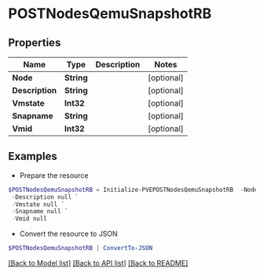 # POSTNodesQemuSnapshotRB
## Properties

Name | Type | Description | Notes
------------ | ------------- | ------------- | -------------
**Node** | **String** |  | [optional] 
**Description** | **String** |  | [optional] 
**Vmstate** | **Int32** |  | [optional] 
**Snapname** | **String** |  | [optional] 
**Vmid** | **Int32** |  | [optional] 

## Examples

- Prepare the resource
```powershell
$POSTNodesQemuSnapshotRB = Initialize-PVEPOSTNodesQemuSnapshotRB  -Node null `
 -Description null `
 -Vmstate null `
 -Snapname null `
 -Vmid null
```

- Convert the resource to JSON
```powershell
$POSTNodesQemuSnapshotRB | ConvertTo-JSON
```

[[Back to Model list]](../README.md#documentation-for-models) [[Back to API list]](../README.md#documentation-for-api-endpoints) [[Back to README]](../README.md)

